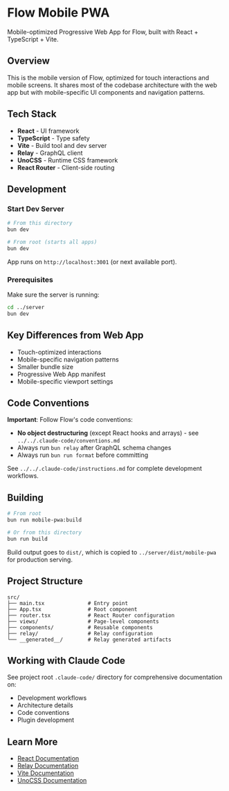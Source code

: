 # Flow Mobile PWA

Mobile-optimized Progressive Web App for Flow, built with React + TypeScript + Vite.

## Overview

This is the mobile version of Flow, optimized for touch interactions and mobile screens. It shares most of the codebase architecture with the web app but with mobile-specific UI components and navigation patterns.

## Tech Stack

- **React** - UI framework
- **TypeScript** - Type safety
- **Vite** - Build tool and dev server
- **Relay** - GraphQL client
- **UnoCSS** - Runtime CSS framework
- **React Router** - Client-side routing

## Development

### Start Dev Server

```bash
# From this directory
bun dev

# From root (starts all apps)
bun dev
```

App runs on `http://localhost:3001` (or next available port).

### Prerequisites

Make sure the server is running:
```bash
cd ../server
bun dev
```

## Key Differences from Web App

- Touch-optimized interactions
- Mobile-specific navigation patterns
- Smaller bundle size
- Progressive Web App manifest
- Mobile-specific viewport settings

## Code Conventions

**Important**: Follow Flow's code conventions:
- **No object destructuring** (except React hooks and arrays) - see `../../.claude-code/conventions.md`
- Always run `bun relay` after GraphQL schema changes
- Always run `bun run format` before committing

See `../../.claude-code/instructions.md` for complete development workflows.

## Building

```bash
# From root
bun run mobile-pwa:build

# Or from this directory
bun run build
```

Build output goes to `dist/`, which is copied to `../server/dist/mobile-pwa` for production serving.

## Project Structure

```
src/
├── main.tsx              # Entry point
├── App.tsx               # Root component
├── router.tsx            # React Router configuration
├── views/                # Page-level components
├── components/           # Reusable components
├── relay/                # Relay configuration
└── __generated__/        # Relay generated artifacts
```

## Working with Claude Code

See project root `.claude-code/` directory for comprehensive documentation on:
- Development workflows
- Architecture details
- Code conventions
- Plugin development

## Learn More

- [React Documentation](https://react.dev)
- [Relay Documentation](https://relay.dev)
- [Vite Documentation](https://vitejs.dev)
- [UnoCSS Documentation](https://unocss.dev)
